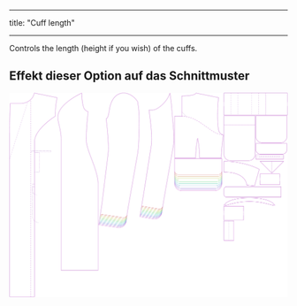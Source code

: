 - - -
title: "Cuff length"
- - -

Controls the length (height if you wish) of the cuffs.

## Effekt dieser Option auf das Schnittmuster

![This image shows the effect of this option by superimposing several variants that have a different value for this option](carlita_cufflength_sample.svg "Effect of this option on the pattern")
